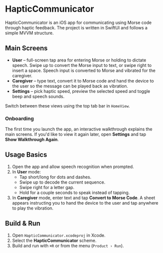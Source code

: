# HapticCommunicator

HapticCommunicator is an iOS app for communicating using Morse code through haptic feedback. The project is written in SwiftUI and follows a simple MVVM structure.

## Main Screens

* **User** – full-screen tap area for entering Morse or holding to dictate speech. Swipe up to convert the Morse input to text, or swipe right to insert a space. Speech input is converted to Morse and vibrated for the caregiver.
* **Caregiver** – type text, convert it to Morse code and hand the device to the user so the message can be played back as vibration.
* **Settings** – pick haptic speed, preview the selected speed and toggle beep and speech sounds.

Switch between these views using the top tab bar in `HomeView`.

### Onboarding
The first time you launch the app, an interactive walkthrough explains the main screens.
If you'd like to view it again later, open **Settings** and tap **Show Walkthrough Again**.


## Usage Basics

1. Open the app and allow speech recognition when prompted.
2. In **User** mode:
   * Tap short/long for dots and dashes.
   * Swipe up to decode the current sequence.
   * Swipe right for a letter gap.
   * Hold for a couple seconds to speak instead of tapping.
3. In **Caregiver** mode, enter text and tap **Convert to Morse Code**. A sheet appears instructing you to hand the device to the user and tap anywhere to play the vibration.

## Build & Run

1. Open `HapticCommunicator.xcodeproj` in Xcode.
2. Select the **HapticCommunicator** scheme.
3. Build and run with `⌘R` or from the menu (`Product › Run`).



